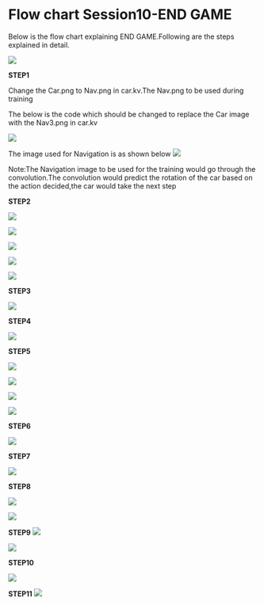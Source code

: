 # Flow chart Session10-END GAME

Below is the flow chart explaining END GAME.Following are the steps explained in detail.

![](https://github.com/sudhakarmlal/EVA/blob/master/Phase2/Session10/images/FlowChartTD3N.JPG)



**STEP1**

Change the Car.png to  Nav.png in car.kv.The Nav.png to be used during training

The below is the code which should be changed to replace the Car image with the Nav3.png in car.kv

![](https://github.com/sudhakarmlal/EVA/blob/master/Phase2/Session10/images/T3DNStep1.JPG)


The image used for Navigation is as shown below
![](https://github.com/sudhakarmlal/EVA/blob/master/Phase2/Session10/images/StepT3DN1-2.JPG)

Note:The Navigation image to be used for the training would go through the convolution.The convolution would predict the rotation of the car based on the action decided,the car would take the next step







**STEP2**

![](https://github.com/sudhakarmlal/EVA/blob/master/Phase2/Session10/images/Step2TD3N.JPG)

![](https://github.com/sudhakarmlal/EVA/blob/master/Phase2/Session10/images/Step2-2T3DN.JPG)


![](https://github.com/sudhakarmlal/EVA/blob/master/Phase2/Session10/images/Step2-3TD3N.JPG)

![](https://github.com/sudhakarmlal/EVA/blob/master/Phase2/Session10/images/Step2-4T3DN.JPG)




![](https://github.com/sudhakarmlal/EVA/blob/master/Phase2/Session10/images/Step2-5TD3N.JPG)


**STEP3**

![](https://github.com/sudhakarmlal/EVA/blob/master/Phase2/Session10/images/Step3-TD3N.JPG)

**STEP4**


![](https://github.com/sudhakarmlal/EVA/blob/master/Phase2/Session10/images/Step4-TD3N.JPG)


**STEP5**

![](https://github.com/sudhakarmlal/EVA/blob/master/Phase2/Session10/images/Step5-TD3N.JPG)




![](https://github.com/sudhakarmlal/EVA/blob/master/Phase2/Session10/images/Step5-3TD3N.JPG)

![](https://github.com/sudhakarmlal/EVA/blob/master/Phase2/Session10/images/STEP5-4TD3N.JPG)





![](https://github.com/sudhakarmlal/EVA/blob/master/Phase2/Session10/images/Step5-5TD3N.JPG)


**STEP6**

![](https://github.com/sudhakarmlal/EVA/blob/master/Phase2/Session10/images/TD3N6-Step6.JPG)









**STEP7**

![](https://github.com/sudhakarmlal/EVA/blob/master/Phase2/Session10/images/Step6-1TD3N.JPG)






**STEP8**

![](https://github.com/sudhakarmlal/EVA/blob/master/Phase2/Session10/images/Step8-TD3N.JPG)

![](https://github.com/sudhakarmlal/EVA/blob/master/Phase2/Session10/images/Step8-1TD3N.JPG)




**STEP9**
![](https://github.com/sudhakarmlal/EVA/blob/master/Phase2/Session10/images/Step9-TD3N.JPG)



![](https://github.com/sudhakarmlal/EVA/blob/master/Phase2/Session10/images/Step9-1TD3N.JPG)

**STEP10**

![](https://github.com/sudhakarmlal/EVA/blob/master/Phase2/Session10/images/Step10-TD3N.JPG)

**STEP11**
![](https://github.com/sudhakarmlal/EVA/blob/master/Phase2/Session10/images/Step11-TD3N.JPG)









